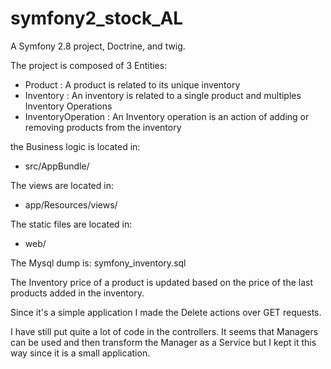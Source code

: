 symfony2_stock_AL
=================

A Symfony 2.8 project, Doctrine, and twig.


The project is composed of 3 Entities:

* Product : A product is related to its unique inventory
* Inventory : An inventory is related to a single product and multiples Inventory Operations
* InventoryOperation : An Inventory operation is an action of adding or removing products from the inventory

the Business logic is located in: 
* src/AppBundle/

The views are located in:
* app/Resources/views/

The static files are located in:
* web/

The Mysql dump is: symfony_inventory.sql


The Inventory price of a product is updated based on the price of the last products added in the inventory.


Since it's a simple application I made the Delete actions over GET requests.


I have still put quite a lot of code in the controllers. It seems that Managers can be used and then transform the Manager as a Service but I kept it this way since it is a small application.